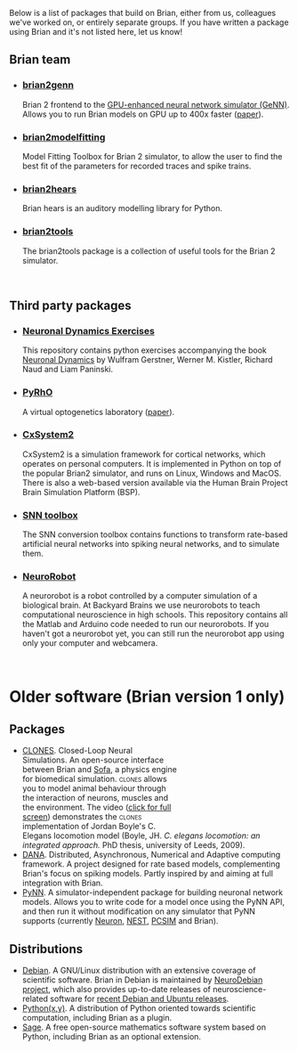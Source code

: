 <!--
.. title: Software ecosystem
.. slug: ecosystem
.. type: text
-->

Below is a list of packages that build on Brian, either from us, colleagues we've worked on, or entirely separate
groups. If you have written a package using Brian and it's not listed here, let us know!

## Brian team

<ul class="list-group">
    <li class="list-group-item">
        <h3><a href="http://brian2genn.readthedocs.io/">brian2genn</a></h3>
        Brian 2 frontend to the
        <a href="http://genn-team.github.io/genn/">GPU-enhanced neural network simulator (GeNN)</a>. Allows you to
        run Brian models on GPU up to 400x faster
        (<a href="https://www.nature.com/articles/s41598-019-54957-7">paper</a>).
    </li> 
    <li class="list-group-item">
        <h3><a href="https://brian2modelfitting.readthedocs.io/en/stable/">brian2modelfitting</a></h3>
        Model Fitting Toolbox for Brian 2 simulator, to allow the user to find the best fit of the parameters for
        recorded traces and spike trains.
    </li> 
    <li class="list-group-item">
        <h3><a href="https://brian2hears.readthedocs.io/en/stable/">brian2hears</a></h3>
        Brian hears is an auditory modelling library for Python.
    </li> 
    <li class="list-group-item">
        <h3><a href="https://brian2tools.readthedocs.io/en/stable/">brian2tools</a></h3>
        The brian2tools package is a collection of useful tools for the Brian 2 simulator.
    </li> 
</ul>

<p>&nbsp;</p>

## Third party packages

<ul class="list-group">
    <li class="list-group-item">
        <h3><a href="https://github.com/EPFL-LCN/neuronaldynamics-exercises">Neuronal Dynamics Exercises</a></h3>
        This repository contains python exercises accompanying the book
        <a href="http://neuronaldynamics.epfl.ch/">Neuronal Dynamics</a> by Wulfram Gerstner, Werner M. Kistler,
        Richard Naud and Liam Paninski. 
    </li>
    <li class="list-group-item"> 
        <h3><a href="https://github.com/ProjectPyRhO/PyRhO">PyRhO</a></h3>
        A virtual optogenetics laboratory (<a href="http://journal.frontiersin.org/article/10.3389/fninf.2016.00008/full">paper</a>).
    </li>
    <li class="list-group-item">
        <h3><a href="https://cxsystem2.readthedocs.io/en/latest/">CxSystem2</a></h3>
        CxSystem2 is a simulation framework for cortical networks, which operates on personal computers. It is
        implemented in Python on top of the popular Brian2 simulator, and runs on Linux, Windows and MacOS. There is
        also a web-based version available via the Human Brain Project Brain Simulation Platform (BSP).
    </li>
    <li class="list-group-item">
        <h3><a href="https://snntoolbox.readthedocs.io/en/latest/">SNN toolbox</a></h3>
        The SNN conversion toolbox contains functions to transform rate-based artificial neural networks into spiking
        neural networks, and to simulate them. 
    </li>
    <li class="list-group-item">
        <h3><a href="https://github.com/BackyardBrains/NeuroRobot">NeuroRobot</a></h3>
        A neurorobot is a robot controlled by a computer simulation of a biological brain. At Backyard Brains we use
        neurorobots to teach computational neuroscience in high schools. This repository contains all the Matlab and
        Arduino code needed to run our neurorobots. If you haven't got a neurorobot yet, you can still run the
        neurorobot app using only your computer and webcamera. 
    </li>
</ul>

<p>&nbsp;</p>

# Older software (Brian version 1 only)

## Packages

* <a href="http://clones.gforge.inria.fr/"><object style="width: 200px; height: 150px;" width="200" height="150" classid="clsid:d27cdb6e-ae6d-11cf-96b8-444553540000" codebase="http://download.macromedia.com/pub/shockwave/cabs/flash/swflash.cab#version=6,0,40,0"><param name="src" value="http://www.youtube.com/v/mM_C-AkVrDQ?fs=1&amp;hl=en_US"><param name="align" value="right"><embed style="width: 200px; height: 150px;" type="application/x-shockwave-flash" width="200" height="150" src="http://www.youtube.com/v/mM_C-AkVrDQ?fs=1&amp;hl=en_US" align="right"></embed></object>CLONES</a>. Closed-Loop Neural Simulations. An open-source interface between Brian and <a href="http://www.sofa-framework.org/">Sofa</a>, a physics engine for biomedical simulation. <span style="font-variant: small-caps;">clones</span> allows you to model animal behaviour through the interaction of neurons, muscles and the environment. The video (<a href="http://www.youtube.com/v/mM_C-AkVrDQ?fs=1&amp;amp;hl=en_US">click for full screen</a>) demonstrates the <span style="font-variant: small-caps;">clones</span> implementation of Jordan Boyle's C. Elegans locomotion model (Boyle, JH. <em>C. elegans locomotion: an integrated approach.</em> PhD thesis, university of Leeds, 2009).
* <a href="http://dana.loria.fr/doc/index.html">DANA</a>. Distributed, Asynchronous, Numerical and Adaptive computing framework. A project designed for rate based models, complementing Brian's focus on spiking models. Partly inspired by and aiming at full integration with Brian.
* <a href="https://neuralensemble.org/PyNN/">PyNN</a>. A simulator-independent package for building neuronal network models. Allows you to write code for a model once using the PyNN API, and then run it without modification on any simulator that PyNN supports (currently <a href="http://www.neuron.yale.edu/neuron/">Neuron</a>, <a href="http://www.nest-initiative.org/?page=Software">NEST</a>, <a href="http://sourceforge.net/projects/pcsim/">PCSIM</a> and Brian).

## Distributions

* <a href="http://www.debian.org">Debian</a>. A GNU/Linux distribution with an extensive coverage of scientific software. Brian in Debian is maintained by <a href="http://neuro.debian.net">NeuroDebian project</a>, which also provides up-to-date releases of neuroscience-related software for <a href="http://neuro.debian.net/pkgs/python-brian.html">recent Debian and Ubuntu releases</a>.
* <a href="https://code.google.com/p/pythonxy/">Python(x,y)</a>. A distribution of Python oriented towards scientific computation, including Brian as a plugin.
* <a href="http://www.sagemath.org/">Sage</a>. A free open-source mathematics software system based on Python, including Brian as an optional extension.
